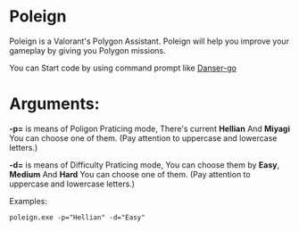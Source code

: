 # Poleign
Poleign is a Valorant's Polygon Assistant. Poleign will help you improve your gameplay by giving you Polygon missions.

You can Start code by using command prompt like [Danser-go](https://github.com/Wieku/danser-go)
# Arguments:
**-p=** is means of Poligon Praticing mode, There's current **Hellian** And **Miyagi** You can choose one of them. (Pay attention to uppercase and lowercase letters.)

**-d=** is means of Difficulty Praticing mode, You can choose them by **Easy**, **Medium** And **Hard** You can choose one of them. (Pay attention to uppercase and lowercase letters.)

Examples:
```
poleign.exe -p="Hellian" -d="Easy"
```
